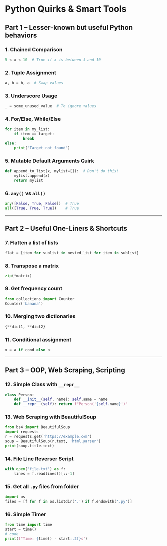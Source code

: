 # Python Quirks & Smart Tools

## Part 1 – Lesser-known but useful Python behaviors

### 1. Chained Comparison
```python
5 < x < 10  # True if x is between 5 and 10
```

### 2. Tuple Assignment
```python
a, b = b, a  # Swap values
```

### 3. Underscore Usage
```python
_ = some_unused_value  # To ignore values
```

### 4. For/Else, While/Else
```python
for item in my_list:
    if item == target:
        break
else:
    print("Target not found")
```

### 5. Mutable Default Arguments Quirk
```python
def append_to_list(x, mylist=[]):  # Don't do this!
    mylist.append(x)
    return mylist
```

### 6. `any()` vs `all()`
```python
any([False, True, False])  # True
all([True, True, True])    # True
```

---

## Part 2 – Useful One-Liners & Shortcuts

### 7. Flatten a list of lists
```python
flat = [item for sublist in nested_list for item in sublist]
```

### 8. Transpose a matrix
```python
zip(*matrix)
```

### 9. Get frequency count
```python
from collections import Counter
Counter('banana')
```

### 10. Merging two dictionaries
```python
{**dict1, **dict2}
```

### 11. Conditional assignment
```python
x = a if cond else b
```

---

## Part 3 – OOP, Web Scraping, Scripting

### 12. Simple Class with `__repr__`
```python
class Person:
    def __init__(self, name): self.name = name
    def __repr__(self): return f"Person('{self.name}')"
```

### 13. Web Scraping with BeautifulSoup
```python
from bs4 import BeautifulSoup
import requests
r = requests.get('https://example.com')
soup = BeautifulSoup(r.text, 'html.parser')
print(soup.title.text)
```

### 14. File Line Reverser Script
```python
with open('file.txt') as f:
    lines = f.readlines()[::-1]
```

### 15. Get all `.py` files from folder
```python
import os
files = [f for f in os.listdir('.') if f.endswith('.py')]
```

### 16. Simple Timer
```python
from time import time
start = time()
# code
print(f"Time: {time() - start:.2f}s")
```
